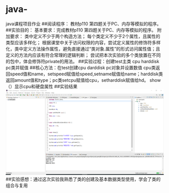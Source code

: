 # java-
java课程项目作业
##阅读程序：
教材p110 第四题关于PC、内存等模拟的程序。
##实验目的：
基本要求：完成教材p110 第四题关于PC、内存等模拟的程序。
附加要求：
类中定义不少于两个构造方法；
每个类定义不少于2个属性，且属性的类型应该多样化；
根据课堂中关于访问权限的内容，尝试定义属性的修饰符多样化，类中定义方法操作属性，避免直接通过“类对象.属性”的形式访问属性值；且定义的方法内应该有符合常理的逻辑判断；
尝试把本次实验的多个类放置在不同的包中，体会修饰符private的用法。
##实验过程：创建test主类 cpu harddisk pc类并赋值
##核心方法：在test创建cpu darddisk pc对象并设置数值 cpu类返回speed值和name，setspeed赋值给speed,setname赋值给name；harddisk类返回amount值和type；pc类setcpu赋值给cpu，setharddisk赋值给hd。
show（）显示cpu和硬盘属性
##实验结果
![Image text](https://github.com/SYW-github/java-/blob/main/1602078114.png)
##实验感想：通过这次实验我熟悉了类的创建及基本数据类型使用，学会了类的组合与复用

